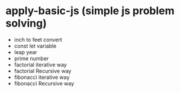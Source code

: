 # apply-basic-js (simple js problem solving)

* inch to feet convert
* const let variable
* leap year
* prime number 
* factorial iterative way
* factorial Recursive way
* fibonacci iterative way
* fibonacci Recursive way

